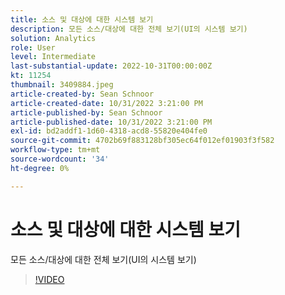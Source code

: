 ```yaml
---
title: 소스 및 대상에 대한 시스템 보기
description: 모든 소스/대상에 대한 전체 보기(UI의 시스템 보기)
solution: Analytics
role: User
level: Intermediate
last-substantial-update: 2022-10-31T00:00:00Z
kt: 11254
thumbnail: 3409884.jpeg
article-created-by: Sean Schnoor
article-created-date: 10/31/2022 3:21:00 PM
article-published-by: Sean Schnoor
article-published-date: 10/31/2022 3:21:00 PM
exl-id: bd2addf1-1d60-4318-acd8-55820e404fe0
source-git-commit: 4702b69f883128bf305ec64f012ef01903f3f582
workflow-type: tm+mt
source-wordcount: '34'
ht-degree: 0%

---
```


# 소스 및 대상에 대한 시스템 보기

모든 소스/대상에 대한 전체 보기(UI의 시스템 보기)

>[!VIDEO](https://video.tv.adobe.com/v/3409884/?quality=12&learn=on)
